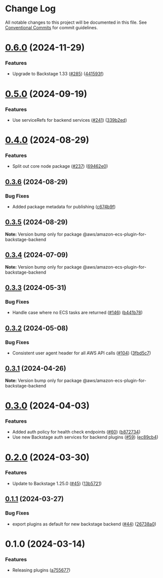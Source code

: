 # Change Log

All notable changes to this project will be documented in this file.
See [Conventional Commits](https://conventionalcommits.org) for commit guidelines.

# [0.6.0](https://github.com/awslabs/backstage-plugins-for-aws/compare/@aws/amazon-ecs-plugin-for-backstage-backend@0.5.0...@aws/amazon-ecs-plugin-for-backstage-backend@0.6.0) (2024-11-29)


### Features

* Upgrade to Backstage 1.33 ([#285](https://github.com/awslabs/backstage-plugins-for-aws/issues/285)) ([441593f](https://github.com/awslabs/backstage-plugins-for-aws/commit/441593f59486af9e2330b935b1e92dc80a509555))





# [0.5.0](https://github.com/awslabs/backstage-plugins-for-aws/compare/@aws/amazon-ecs-plugin-for-backstage-backend@0.4.0...@aws/amazon-ecs-plugin-for-backstage-backend@0.5.0) (2024-09-19)


### Features

* Use serviceRefs for backend services ([#241](https://github.com/awslabs/backstage-plugins-for-aws/issues/241)) ([339b2ed](https://github.com/awslabs/backstage-plugins-for-aws/commit/339b2ed95309aa4641e85763e830902b15ba1413))





# [0.4.0](https://github.com/awslabs/backstage-plugins-for-aws/compare/@aws/amazon-ecs-plugin-for-backstage-backend@0.3.6...@aws/amazon-ecs-plugin-for-backstage-backend@0.4.0) (2024-08-29)


### Features

* Split out core node package ([#237](https://github.com/awslabs/backstage-plugins-for-aws/issues/237)) ([69462e0](https://github.com/awslabs/backstage-plugins-for-aws/commit/69462e0fe77cbb729c5d34339086b523c1753b39))





## [0.3.6](https://github.com/awslabs/backstage-plugins-for-aws/compare/@aws/amazon-ecs-plugin-for-backstage-backend@0.3.5...@aws/amazon-ecs-plugin-for-backstage-backend@0.3.6) (2024-08-29)


### Bug Fixes

* Added package metadata for publishing ([c674b9f](https://github.com/awslabs/backstage-plugins-for-aws/commit/c674b9fee77bd91567615f8adc4c1688da93ee3f))





## [0.3.5](https://github.com/awslabs/backstage-plugins-for-aws/compare/@aws/amazon-ecs-plugin-for-backstage-backend@0.3.4...@aws/amazon-ecs-plugin-for-backstage-backend@0.3.5) (2024-08-29)

**Note:** Version bump only for package @aws/amazon-ecs-plugin-for-backstage-backend





## [0.3.4](https://github.com/awslabs/backstage-plugins-for-aws/compare/@aws/amazon-ecs-plugin-for-backstage-backend@0.3.3...@aws/amazon-ecs-plugin-for-backstage-backend@0.3.4) (2024-07-09)

**Note:** Version bump only for package @aws/amazon-ecs-plugin-for-backstage-backend





## [0.3.3](https://github.com/awslabs/backstage-plugins-for-aws/compare/@aws/amazon-ecs-plugin-for-backstage-backend@0.3.2...@aws/amazon-ecs-plugin-for-backstage-backend@0.3.3) (2024-05-31)


### Bug Fixes

* Handle case where no ECS tasks are returned ([#146](https://github.com/awslabs/backstage-plugins-for-aws/issues/146)) ([b441b78](https://github.com/awslabs/backstage-plugins-for-aws/commit/b441b782822a95dc8bbb937ac943f09f0ceb3b6a))





## [0.3.2](https://github.com/awslabs/backstage-plugins-for-aws/compare/@aws/amazon-ecs-plugin-for-backstage-backend@0.3.1...@aws/amazon-ecs-plugin-for-backstage-backend@0.3.2) (2024-05-08)


### Bug Fixes

* Consistent user agent header for all AWS API calls ([#104](https://github.com/awslabs/backstage-plugins-for-aws/issues/104)) ([3fbd5c7](https://github.com/awslabs/backstage-plugins-for-aws/commit/3fbd5c7fcc9c7095d7eff5fb2bacc77fda9e5a81))





## [0.3.1](https://github.com/awslabs/backstage-plugins-for-aws/compare/@aws/amazon-ecs-plugin-for-backstage-backend@0.3.0...@aws/amazon-ecs-plugin-for-backstage-backend@0.3.1) (2024-04-26)

**Note:** Version bump only for package @aws/amazon-ecs-plugin-for-backstage-backend





# [0.3.0](https://github.com/awslabs/backstage-plugins-for-aws/compare/@aws/amazon-ecs-plugin-for-backstage-backend@0.2.0...@aws/amazon-ecs-plugin-for-backstage-backend@0.3.0) (2024-04-03)


### Features

* Added auth policy for health check endpoints ([#60](https://github.com/awslabs/backstage-plugins-for-aws/issues/60)) ([b872734](https://github.com/awslabs/backstage-plugins-for-aws/commit/b87273481edbc0e2a300cf24318a1e814dad3216))
* Use new Backstage auth services for backend plugins ([#59](https://github.com/awslabs/backstage-plugins-for-aws/issues/59)) ([ec89cb4](https://github.com/awslabs/backstage-plugins-for-aws/commit/ec89cb49c808022160a2f515e6a03a44585d2def))





# [0.2.0](https://github.com/awslabs/backstage-plugins-for-aws/compare/@aws/amazon-ecs-plugin-for-backstage-backend@0.1.1...@aws/amazon-ecs-plugin-for-backstage-backend@0.2.0) (2024-03-30)


### Features

* Update to Backstage 1.25.0 ([#45](https://github.com/awslabs/backstage-plugins-for-aws/issues/45)) ([13b5721](https://github.com/awslabs/backstage-plugins-for-aws/commit/13b5721f176a898f7de7f483852732ee8014a1cc))





## [0.1.1](https://github.com/awslabs/backstage-plugins-for-aws/compare/@aws/amazon-ecs-plugin-for-backstage-backend@0.1.0...@aws/amazon-ecs-plugin-for-backstage-backend@0.1.1) (2024-03-27)


### Bug Fixes

* export plugins as default for new backstage backend ([#44](https://github.com/awslabs/backstage-plugins-for-aws/issues/44)) ([26738a0](https://github.com/awslabs/backstage-plugins-for-aws/commit/26738a0a2b1e12b9e6f7cc46ef0d8c1fd83846e6))





# 0.1.0 (2024-03-14)

### Features

- Releasing plugins ([a755677](https://github.com/awslabs/backstage-plugins-for-aws/commit/a75567771e3cbafe2ef2814ad33b1cc54e9564e0))
